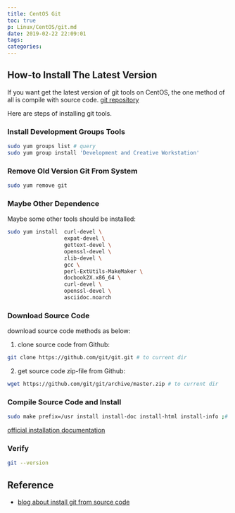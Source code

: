 ```yaml
---
title: CentOS Git
toc: true
p: Linux/CentOS/git.md
date: 2019-02-22 22:09:01
tags:
categories:
---
```


## How-to Install The Latest Version

If you want get the latest version of git tools on CentOS, the one method of all is compile with source code.
[git repository](https://github.com/git/git)

Here are steps of installing git tools.

### Install Development Groups Tools

```bash
sudo yum groups list # query
sudo yum group install 'Development and Creative Workstation'
```

### Remove Old Version Git From System

```bash
sudo yum remove git
```

### Maybe Other Dependence

Maybe some other tools should be installed:
```bash
sudo yum install  curl-devel \
                  expat-devel \
                  gettext-devel \
                  openssl-devel \
                  zlib-devel \
                  gcc \
                  perl-ExtUtils-MakeMaker \
                  docbook2X.x86_64 \
                  curl-devel \
                  openssl-devel \
                  asciidoc.noarch
```

### Download Source Code

download source code methods as below:

1. clone source code from Github:
```bash
git clone https://github.com/git/git.git # to current dir
```

2. get source code zip-file from Github:
```bash
wget https://github.com/git/git/archive/master.zip # to current dir
```

### Compile Source Code and Install

```bash
sudo make prefix=/usr install install-doc install-html install-info ;# as root
```
[official installation documentation](https://github.com/git/git/blob/master/INSTALL)

### Verify

```bash
git --version
```

## Reference
- [blog about install git from source code ](https://www.cnblogs.com/hglibin/p/8627975.html)

